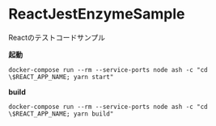 # ReactJestEnzymeSample
Reactのテストコードサンプル

**起動**

```
docker-compose run --rm --service-ports node ash -c "cd \$REACT_APP_NAME; yarn start"
```

**build**

```
docker-compose run --rm --service-ports node ash -c "cd \$REACT_APP_NAME; yarn build"
```